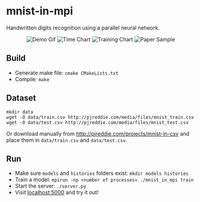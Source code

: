 # mnist-in-mpi
Handwritten digits recognition using a parallel neural network.

<p align="center">
  <img src="https://github.com/stefan1niculae/mnist-in-mpi/raw/2D-array/frontend/demo.gif" alt="Demo Gif"/>
  <img src="https://github.com/stefan1niculae/mnist-in-mpi/raw/2D-array/doc/time-chart.png" alt="Time Chart"/>
  <img src="https://github.com/stefan1niculae/mnist-in-mpi/raw/2D-array/doc/train-chart.png" alt="Training Chart"/>
  <img src="https://github.com/stefan1niculae/mnist-in-mpi/raw/2D-array/doc/paper-sample.png" alt="Paper Sample"/>
</p>


## Build

* Generate make file: `cmake CMakeLists.txt`
* Compile: `make`

## Dataset
```
mkdir data
wget -O data/train.csv http://pjreddie.com/media/files/mnist_train.csv
wget -O data/test.csv http://pjreddie.com/media/files/mnist_test.csv
```
Or download manually from http://pjreddie.com/projects/mnist-in-csv and place them in `data/train.csv` and `data/test.csv`.

## Run

* Make sure `models` and `histories` folders exist: `mkdir models histories`
* Train a model: `mpirun -np <number of processes> ./mnist_in_mpi train`
* Start the server: `./server.py`
* Visit [localhost:5000](http://localhost:5000) and try it out!
